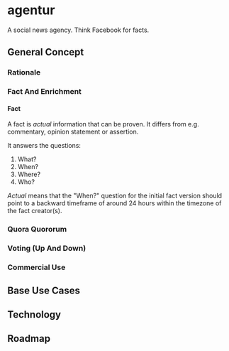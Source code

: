 # agentur
A social news agency. Think Facebook for facts.

## General Concept

### Rationale


### Fact And Enrichment

#### Fact
A fact is *actual* information that can be proven. 
It differs from e.g. commentary, opinion statement or assertion.

It answers the questions:

  1. What?
  1. When?
  1. Where?
  1. Who? 

*Actual* means that the "When?" question for the initial fact version should point to a backward timeframe of around 24 hours within the timezone of the fact creator(s). 

### Quora Quororum


### Voting (Up And Down)


### Commercial Use


## Base Use Cases


## Technology


## Roadmap
